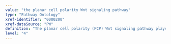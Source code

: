 ```yaml
---
value: "the planar cell polarity Wnt signaling pathway"
type: "Pathway Ontology"
xref-identifier: "0000200"
xref-dataSource: "PW"
definition: "The planar cell polarity (PCP) Wnt signaling pathway plays an essential role in morphogenesis through the regulation of tissues patterning."
level: "4"
---
```

